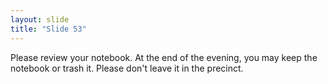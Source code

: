```yaml
---
layout: slide
title: "Slide 53"
---
```


Please review your notebook. At the end of the evening, you may keep the notebook or trash it. Please don't leave it in the precinct.